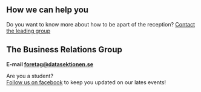## How we can help you


Do you want to know more about how to be apart of the reception? [Contact the leading group](mailto:titel@datasektionen.se)

## The Business Relations Group

**E-mail [foretag@datasektionen.se](mailto:foretag@datasektionen.se)**

Are you a student?<br />
[Follow us on facebook](https://www.facebook.com/naringslivsgruppendatasektionenkth) to keep you updated on our lates events!
